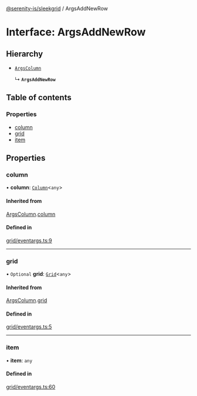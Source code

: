 [@serenity-is/sleekgrid](../README.md) / ArgsAddNewRow

# Interface: ArgsAddNewRow

## Hierarchy

- [`ArgsColumn`](ArgsColumn.md)

  ↳ **`ArgsAddNewRow`**

## Table of contents

### Properties

- [column](ArgsAddNewRow.md#column)
- [grid](ArgsAddNewRow.md#grid)
- [item](ArgsAddNewRow.md#item)

## Properties

### column

• **column**: [`Column`](Column.md)<`any`\>

#### Inherited from

[ArgsColumn](ArgsColumn.md).[column](ArgsColumn.md#column)

#### Defined in

[grid/eventargs.ts:9](https://github.com/serenity-is/sleekgrid/blob/master/src/grid/eventargs.ts#L9)

___

### grid

• `Optional` **grid**: [`Grid`](../classes/Grid.md)<`any`\>

#### Inherited from

[ArgsColumn](ArgsColumn.md).[grid](ArgsColumn.md#grid)

#### Defined in

[grid/eventargs.ts:5](https://github.com/serenity-is/sleekgrid/blob/master/src/grid/eventargs.ts#L5)

___

### item

• **item**: `any`

#### Defined in

[grid/eventargs.ts:60](https://github.com/serenity-is/sleekgrid/blob/master/src/grid/eventargs.ts#L60)
